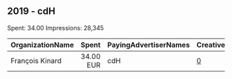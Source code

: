 ## 2019 - cdH 
Spent: 34.00
Impressions: 28,345

|OrganizationName|Spent|PayingAdvertiserNames|CreativeUrls|Impressions|Genders|AgeBrackets|CountryCodes|BillingAddresses|CandidateBallotInformation|
|:---|---:|:---|:---|---:|:---|:---|:---|:---|:---|
|François Kinard|34.00 EUR|cdH|[0](https://www.snap.com/political-ads/asset/1b49e83a70f6778d680564af8504306152eed09f26881689f92cc048c85f8097?mediaType=png)|28,345||17+|belgium|BE||
